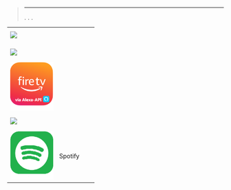 
# 


>****
>. . .
> [](https://market.jeedom.com/index.php?v=d&p=market&type=plugin&categorie=multimedia) 


| | | | |
|--- | --- | --- | ---|
|<img src="alexaamazonmusic/alexaamazonmusic_icon.png" class="pluginLogo" width="100" />|||[](http://jeedom.sigalou-domotique.fr/alexa-amazon-music-documentation)<br/>[](https://market.jeedom.com/index.php?v=d&p=market_display&id=3910)<br/>[](http://jeedom.sigalou-domotique.fr/alexa-api-changelog)|
|<img src="alexadeezer/alexadeezer_icon.png" class="pluginLogo" width="100" />|||[](http://jeedom.sigalou-domotique.fr/alexa-deezer-documentation)<br/>[](https://market.jeedom.com/index.php?v=d&p=market_display&id=3911)<br/>[](http://jeedom.sigalou-domotique.fr/alexa-api-changelog)|
|<img src="alexafiretv/alexafiretv_icon.png" class="pluginLogo" width="100" />|||[](http://jeedom.sigalou-domotique.fr/alexa-fire-tv-documentation)<br/>[](https://market.jeedom.com/index.php?v=d&p=market_display&id=4064)<br/>[](http://jeedom.sigalou-domotique.fr/alexa-api-changelog)|
|<img src="alexaspotify/alexaspotify_icon.png" class="pluginLogo" width="100" />|||[](http://jeedom.sigalou-domotique.fr/alexa-spotify-documentation)<br/>[](https://market.jeedom.com/index.php?v=d&p=market_display&id=3913)<br/>[](http://jeedom.sigalou-domotique.fr/alexa-api-changelog)|
|<img src="spotify/spotify_icon.png" class="pluginLogo" width="100" />|Spotify||[](https://barre35.github.io/jeedom-plugin-doc/es_ES/spotify_documentation)<br/>[](https://market.jeedom.com/index.php?v=d&p=market_display&id=3700)<br/>[](https://barre35.github.io/jeedom-plugin-doc/es_ES/spotify_changelog)|
